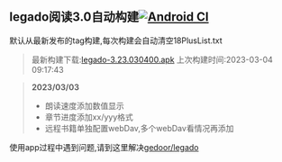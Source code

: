## legado阅读3.0自动构建[![Android CI](https://github.com/liufuyou/gedoor-Build/workflows/Android%20CI/badge.svg)](https://github.com/liufuyou/gedoor-Build/actions)

默认从最新发布的tag构建,每次构建会自动清空18PlusList.txt

> 最新构建下载:[legado-3.23.030400.apk](https://github.com/liufuyou/gedoor-Build/releases/download/legado-3.23.030400/legado-3.23.030400.apk) 上次构建时间:2023-03-04 09:17:43
<!--start-->
> **2023/03/03**
> 
> * 朗读速度添加数值显示
> * 章节进度添加xx/yyy格式
> * 远程书籍单独配置webDav,多个webDav看情况再添加
<!--end-->
  
使用app过程中遇到问题,请到这里解决[gedoor/legado](https://github.com/gedoor/legado/issues)


